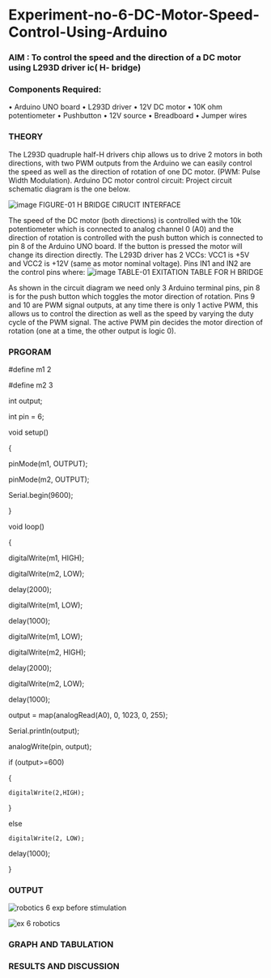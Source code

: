 # Experiment-no-6-DC-Motor-Speed-Control-Using-Arduino
### AIM : To control the speed and the direction of a DC motor using L293D driver ic( H- bridge)

### Components Required:
•	Arduino UNO board
•	L293D driver
•	12V DC motor
•	10K ohm potentiometer
•	Pushbutton
•	12V source
•	Breadboard
•	Jumper wires
### THEORY 
The L293D quadruple half-H drivers chip allows us to drive 2 motors in both directions, with two PWM outputs from the Arduino we can easily control the speed as well as the direction of rotation of one DC motor. (PWM: Pulse Width Modulation).
Arduino DC motor control circuit:
Project circuit schematic diagram is the one below.

![image](https://user-images.githubusercontent.com/36288975/167763051-b230c183-afc5-46f2-ba95-0f95e10dd6c9.png)
FIGURE-01 H BRIDGE CIRUCIT INTERFACE 
 
The speed of the DC motor (both directions) is controlled with the 10k potentiometer which is connected to analog channel 0 (A0) and the direction of rotation is controlled with the push button which is connected to pin 8 of the Arduino UNO board. If the button is pressed the motor will change its direction directly.
The L293D driver has 2 VCCs: VCC1 is +5V and VCC2 is +12V (same as motor nominal voltage). Pins IN1 and IN2 are the control pins where:
![image](https://user-images.githubusercontent.com/36288975/167763120-1421c2c5-8381-49eb-b376-03f6e1113b7a.png)
TABLE-01 EXITATION TABLE FOR H BRIDGE 

As shown in the circuit diagram we need only 3 Arduino terminal pins, pin 8 is for the push button which toggles the motor direction of rotation. Pins 9 and 10 are PWM signal outputs, at any time there is only 1 active PWM, this allows us to control the direction as well as the speed by varying the duty cycle of the PWM signal. The active PWM pin decides the motor direction of rotation (one at a time, the other output is logic 0).

### PRGORAM 
#define m1 2



#define m2 3



int output;



int pin = 6;



void setup()



{



  pinMode(m1, OUTPUT);
  
  
  
  pinMode(m2, OUTPUT);
  
  
  
  Serial.begin(9600);
  
  
  
}

void loop()



{



  digitalWrite(m1, HIGH);
  
  
  
  digitalWrite(m2, LOW);
  
  
  
  delay(2000);
  
  
  
  digitalWrite(m1, LOW);
  
  
  
  delay(1000);
  
  

  digitalWrite(m1, LOW);
  
  
  
  digitalWrite(m2, HIGH);
  
  
  
  
  delay(2000);
  
  
  
  digitalWrite(m2, LOW);
  
  
  
  delay(1000);
  
  
  
 
  output = map(analogRead(A0), 0, 1023, 0, 255);
  
  
  
  Serial.println(output);
  
  
  
  
  analogWrite(pin, output);
  
  
  
  
  if (output>=600)
  
  
  
  
  {
  
  
  
  
    digitalWrite(2,HIGH);
    
    
    
  }
  
  
  
  else
  
  
  
    digitalWrite(2, LOW);
    
    
    
  delay(1000);
  
  
}

### OUTPUT

![robotics 6 exp before stimulation](https://github.com/Madhumithamahendran/Experiment-no-7-DC-Motor-Speed-Control-Using-Arduino/assets/119394403/c82775dc-e6a0-401e-b360-6b72d5b4e94e)








![ex 6 robotics](https://github.com/Madhumithamahendran/Experiment-no-7-DC-Motor-Speed-Control-Using-Arduino/assets/119394403/7850c507-56bb-481d-9d83-da75e3917f2c)


### GRAPH AND TABULATION 




### RESULTS AND DISCUSSION 

